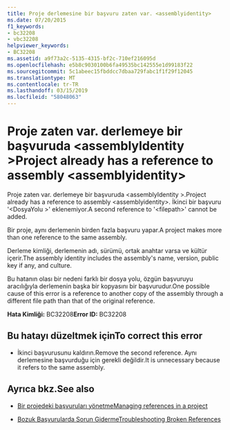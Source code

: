 ```yaml
---
title: Proje derlemesine bir başvuru zaten var. <assemblyidentity>
ms.date: 07/20/2015
f1_keywords:
- bc32208
- vbc32208
helpviewer_keywords:
- BC32208
ms.assetid: a9f73a2c-5135-4315-bf2c-710ef216095d
ms.openlocfilehash: e5b8c9030100b6fa49535bc142555e1d99183f22
ms.sourcegitcommit: 5c1abeec15fbddcc7dbaa729fabc1f1f29f12045
ms.translationtype: MT
ms.contentlocale: tr-TR
ms.lasthandoff: 03/15/2019
ms.locfileid: "58048063"
---
```

# <a name="project-already-has-a-reference-to-assembly-assemblyidentity"></a><span data-ttu-id="3d0c8-102">Proje zaten var. derlemeye bir başvuruda \<assemblyIdentity ></span><span class="sxs-lookup"><span data-stu-id="3d0c8-102">Project already has a reference to assembly \<assemblyidentity></span></span>
<span data-ttu-id="3d0c8-103">Proje zaten var. derlemeye bir başvuruda \<assemblyIdentity >.</span><span class="sxs-lookup"><span data-stu-id="3d0c8-103">Project already has a reference to assembly \<assemblyidentity>.</span></span> <span data-ttu-id="3d0c8-104">İkinci bir başvuru '\<DosyaYolu >' eklenemiyor.</span><span class="sxs-lookup"><span data-stu-id="3d0c8-104">A second reference to '\<filepath>' cannot be added.</span></span>  
  
 <span data-ttu-id="3d0c8-105">Bir proje, aynı derlemenin birden fazla başvuru yapar.</span><span class="sxs-lookup"><span data-stu-id="3d0c8-105">A project makes more than one reference to the same assembly.</span></span>  
  
 <span data-ttu-id="3d0c8-106">Derleme kimliği, derlemenin adı, sürümü, ortak anahtar varsa ve kültür içerir.</span><span class="sxs-lookup"><span data-stu-id="3d0c8-106">The assembly identity includes the assembly's name, version, public key if any, and culture.</span></span>  
  
 <span data-ttu-id="3d0c8-107">Bu hatanın olası bir nedeni farklı bir dosya yolu, özgün başvuruyu aracılığıyla derlemenin başka bir kopyasını bir başvurudur.</span><span class="sxs-lookup"><span data-stu-id="3d0c8-107">One possible cause of this error is a reference to another copy of the assembly through a different file path than that of the original reference.</span></span>  
  
 <span data-ttu-id="3d0c8-108">**Hata Kimliği:** BC32208</span><span class="sxs-lookup"><span data-stu-id="3d0c8-108">**Error ID:** BC32208</span></span>  
  
## <a name="to-correct-this-error"></a><span data-ttu-id="3d0c8-109">Bu hatayı düzeltmek için</span><span class="sxs-lookup"><span data-stu-id="3d0c8-109">To correct this error</span></span>  
  
-   <span data-ttu-id="3d0c8-110">İkinci başvurusunu kaldırın.</span><span class="sxs-lookup"><span data-stu-id="3d0c8-110">Remove the second reference.</span></span> <span data-ttu-id="3d0c8-111">Aynı derlemesine başvurduğu için gerekli değildir.</span><span class="sxs-lookup"><span data-stu-id="3d0c8-111">It is unnecessary because it refers to the same assembly.</span></span>  
  
## <a name="see-also"></a><span data-ttu-id="3d0c8-112">Ayrıca bkz.</span><span class="sxs-lookup"><span data-stu-id="3d0c8-112">See also</span></span>

- [<span data-ttu-id="3d0c8-113">Bir projedeki başvuruları yönetme</span><span class="sxs-lookup"><span data-stu-id="3d0c8-113">Managing references in a project</span></span>](/visualstudio/ide/managing-references-in-a-project)

- [<span data-ttu-id="3d0c8-114">Bozuk Başvurularda Sorun Giderme</span><span class="sxs-lookup"><span data-stu-id="3d0c8-114">Troubleshooting Broken References</span></span>](/visualstudio/ide/troubleshooting-broken-references)
